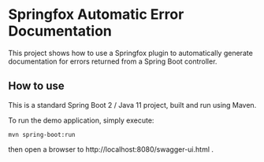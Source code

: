 # Springfox Automatic Error Documentation

This project shows how to use a Springfox plugin to automatically generate documentation for errors
returned from a Spring Boot controller.

## How to use

This is a standard Spring Boot 2 / Java 11 project, built and run using Maven.

To run the demo application, simply execute:

`mvn spring-boot:run`

then open a browser to http://localhost:8080/swagger-ui.html .
